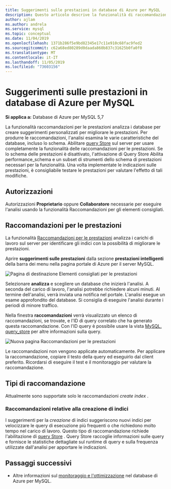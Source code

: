 ```yaml
---
title: Suggerimenti sulle prestazioni in database di Azure per MySQL
description: Questo articolo descrive la funzionalità di raccomandazione per le prestazioni del database di Azure per MySQL
author: ajlam
ms.author: andrela
ms.service: mysql
ms.topic: conceptual
ms.date: 11/04/2019
ms.openlocfilehash: 1371b286f5e9bd82345e17c11e910c68fac9fed2
ms.sourcegitcommit: c62a68ed80289d0daada860b837c31625b0fa0f0
ms.translationtype: MT
ms.contentlocale: it-IT
ms.lasthandoff: 11/05/2019
ms.locfileid: "73603156"
---
```

# <a name="performance-recommendations-in-azure-database-for-mysql"></a>Suggerimenti sulle prestazioni in database di Azure per MySQL

**Si applica a:** Database di Azure per MySQL 5,7

La funzionalità raccomandazioni per le prestazioni analizza i database per creare suggerimenti personalizzati per migliorare le prestazioni. Per produrre le raccomandazioni, l'analisi esamina le varie caratteristiche del database, incluso lo schema. Abilitare [query Store](concepts-query-store.md) sul server per usare completamente la funzionalità delle raccomandazioni per le prestazioni. Se lo schema delle prestazioni è disattivato, l'attivazione di Query Store Abilita performance_schema e un subset di strumenti dello schema di prestazioni necessari per la funzionalità. Una volta implementate le indicazioni sulle prestazioni, è consigliabile testare le prestazioni per valutare l'effetto di tali modifiche.

## <a name="permissions"></a>Autorizzazioni

Autorizzazioni **Proprietario** oppure **Collaboratore** necessarie per eseguire l'analisi usando la funzionalità Raccomandazioni per gli elementi consigliati.

## <a name="performance-recommendations"></a>Raccomandazioni per le prestazioni

La funzionalità [Raccomandazioni per le prestazioni](concepts-performance-recommendations.md) analizza i carichi di lavoro sul server per identificare gli indici con la possibilità di migliorare le prestazioni.

Aprire **suggerimenti sulle prestazioni** dalla sezione **prestazioni intelligenti** della barra dei menu nella pagina portale di Azure per il server MySQL.

![Pagina di destinazione Elementi consigliati per le prestazioni](./media/concepts-performance-recommendations/performance-recommendations-page.png)

Selezionare **analizza** e scegliere un database che inizierà l'analisi. A seconda del carico di lavoro, l'analisi potrebbe richiedere alcuni minuti. Al termine dell'analisi, verrà inviata una notifica nel portale. L'analisi esegue un esame approfondito del database. Si consiglia di eseguire l'analisi durante i periodi di minore traffico.

Nella finestra **raccomandazioni** verrà visualizzato un elenco di raccomandazioni, se trovate, e l'ID di query correlato che ha generato questa raccomandazione. Con l'ID query è possibile usare la vista [MySQL. query_store](concepts-query-store.md#mysqlquery_store) per altre informazioni sulla query.

![Nuova pagina Raccomandazioni per le prestazioni](./media/concepts-performance-recommendations/performance-recommendations-result.png)

Le raccomandazioni non vengono applicate automaticamente. Per applicare la raccomandazione, copiare il testo della query ed eseguirlo dal client preferito. Ricordarsi di eseguire il test e il monitoraggio per valutare la raccomandazione.

## <a name="recommendation-types"></a>Tipi di raccomandazione

Attualmente sono supportate solo le raccomandazioni *create index* .

### <a name="create-index-recommendations"></a>Raccomandazioni relative alla creazione di indici

I suggerimenti per la *creazione* di indici suggeriscono nuovi indici per velocizzare le query di esecuzione più frequenti o che richiedono molto tempo nel carico di lavoro. Questo tipo di raccomandazione richiede l'abilitazione di [query Store](concepts-query-store.md) . Query Store raccoglie informazioni sulle query e fornisce le statistiche dettagliate sul runtime di query e sulla frequenza utilizzate dall'analisi per apportare le indicazioni.

## <a name="next-steps"></a>Passaggi successivi
- Altre informazioni sul [monitoraggio e l'ottimizzazione](concepts-monitoring.md) nel database di Azure per MySQL.